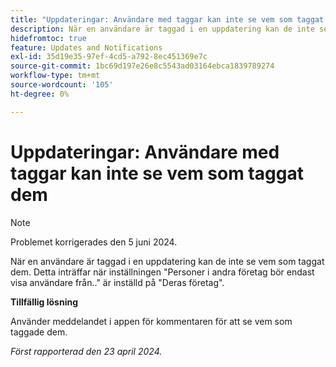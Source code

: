 ```yaml
---
title: "Uppdateringar: Användare med taggar kan inte se vem som taggat dem"
description: När en användare är taggad i en uppdatering kan de inte se vem som taggat dem. Detta inträffar när inställningen Personer i andra företag endast ska visa användare från ... anges till deras företag.
hidefromtoc: true
feature: Updates and Notifications
exl-id: 35d19e35-97ef-4cd5-a792-8ec451369e7c
source-git-commit: 1bc69d197e26e8c5543ad03164ebca1839789274
workflow-type: tm+mt
source-wordcount: '105'
ht-degree: 0%

---
```


# Uppdateringar: Användare med taggar kan inte se vem som taggat dem

>[!NOTE]
>
>Problemet korrigerades den 5 juni 2024.

När en användare är taggad i en uppdatering kan de inte se vem som taggat dem. Detta inträffar när inställningen &quot;Personer i andra företag bör endast visa användare från..&quot; är inställd på &quot;Deras företag&quot;.

**Tillfällig lösning**

Använder meddelandet i appen för kommentaren för att se vem som taggade dem.

_Först rapporterad den 23 april 2024._
